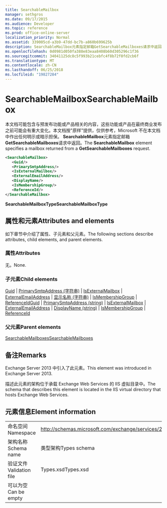 ```yaml
---
title: SearchableMailbox
manager: sethgros
ms.date: 09/17/2015
ms.audience: Developer
ms.topic: reference
ms.prod: office-online-server
localization_priority: Normal
ms.assetid: 339005cd-a3b9-47dd-bc7b-a860b699625b
description: SearchableMailbox元素指定邮箱GetSearchableMailboxes请求中返回。
ms.openlocfilehash: 0d0981d050fa388e83eaa8408b60d305296c1f36
ms.sourcegitcommit: 34041125dc8c5f993b21cebfc4f8b72f0fd2cb6f
ms.translationtype: MT
ms.contentlocale: zh-CN
ms.lasthandoff: 06/25/2018
ms.locfileid: "19827284"
---
```

# <a name="searchablemailbox"></a><span data-ttu-id="0eeaf-103">SearchableMailbox</span><span class="sxs-lookup"><span data-stu-id="0eeaf-103">SearchableMailbox</span></span>

<span data-ttu-id="0eeaf-104">本文档可能包含与预发布功能或产品相关的内容，这些功能或产品在最终商业发布之前可能会有重大变化。本文档按"原样"提供，仅供参考，Microsoft 不在本文档中作出任何明示或暗示担保。 **SearchableMailbox**元素指定邮箱 **GetSearchableMailboxes**请求中返回。</span><span class="sxs-lookup"><span data-stu-id="0eeaf-104">The **SearchableMailbox** element specifies a mailbox returned from a **GetSearchableMailboxes** request.</span></span> 
  
```XML
<SearchableMailbox>
   <Guid/>
   <PrimarySmtpAddress/>
   <IsExternalMailbox/>
   <ExternalEmailAddress/>
   <DisplayName/>
   <IsMembershipGroup/>
   <ReferenceId/>
</SearchableMailbox>
```

 <span data-ttu-id="0eeaf-105">**SearchableMailboxType**</span><span class="sxs-lookup"><span data-stu-id="0eeaf-105">**SearchableMailboxType**</span></span>
## <a name="attributes-and-elements"></a><span data-ttu-id="0eeaf-106">属性和元素</span><span class="sxs-lookup"><span data-stu-id="0eeaf-106">Attributes and elements</span></span>

<span data-ttu-id="0eeaf-107">如下章节中介绍了属性、子元素和父元素。</span><span class="sxs-lookup"><span data-stu-id="0eeaf-107">The following sections describe attributes, child elements, and parent elements.</span></span>
  
### <a name="attributes"></a><span data-ttu-id="0eeaf-108">属性</span><span class="sxs-lookup"><span data-stu-id="0eeaf-108">Attributes</span></span>

<span data-ttu-id="0eeaf-109">无。</span><span class="sxs-lookup"><span data-stu-id="0eeaf-109">None.</span></span>
  
### <a name="child-elements"></a><span data-ttu-id="0eeaf-110">子元素</span><span class="sxs-lookup"><span data-stu-id="0eeaf-110">Child elements</span></span>

<span data-ttu-id="0eeaf-111">[Guid](guid-ex15websvcsotherref.md) | [PrimarySmtpAddress (字符串)](primarysmtpaddress-string.md) | [IsExternalMailbox](isexternalmailbox.md) | [ExternalEmailAddress](externalemailaddress.md) | [显示名称 (字符串)](displayname-string.md) | [IsMembershipGroup](ismembershipgroup.md) | [ReferenceId](referenceid.md)</span><span class="sxs-lookup"><span data-stu-id="0eeaf-111">[Guid](guid-ex15websvcsotherref.md) | [PrimarySmtpAddress (string)](primarysmtpaddress-string.md) | [IsExternalMailbox](isexternalmailbox.md) | [ExternalEmailAddress](externalemailaddress.md) | [DisplayName (string)](displayname-string.md) | [IsMembershipGroup](ismembershipgroup.md) | [ReferenceId](referenceid.md)</span></span>
  
### <a name="parent-elements"></a><span data-ttu-id="0eeaf-112">父元素</span><span class="sxs-lookup"><span data-stu-id="0eeaf-112">Parent elements</span></span>

[<span data-ttu-id="0eeaf-113">SearchableMailboxes</span><span class="sxs-lookup"><span data-stu-id="0eeaf-113">SearchableMailboxes</span></span>](searchablemailboxes.md)
  
## <a name="remarks"></a><span data-ttu-id="0eeaf-114">备注</span><span class="sxs-lookup"><span data-stu-id="0eeaf-114">Remarks</span></span>

<span data-ttu-id="0eeaf-115">Exchange Server 2013 中引入了此元素。</span><span class="sxs-lookup"><span data-stu-id="0eeaf-115">This element was introduced in Exchange Server 2013.</span></span>
  
<span data-ttu-id="0eeaf-116">描述此元素的架构位于承载 Exchange Web Services 的 IIS 虚拟目录中。</span><span class="sxs-lookup"><span data-stu-id="0eeaf-116">The schema that describes this element is located in the IIS virtual directory that hosts Exchange Web Services.</span></span>
  
## <a name="element-information"></a><span data-ttu-id="0eeaf-117">元素信息</span><span class="sxs-lookup"><span data-stu-id="0eeaf-117">Element information</span></span>

|||
|:-----|:-----|
|<span data-ttu-id="0eeaf-118">命名空间</span><span class="sxs-lookup"><span data-stu-id="0eeaf-118">Namespace</span></span>  <br/> |http://schemas.microsoft.com/exchange/services/2006/types  <br/> |
|<span data-ttu-id="0eeaf-119">架构名称</span><span class="sxs-lookup"><span data-stu-id="0eeaf-119">Schema name</span></span>  <br/> |<span data-ttu-id="0eeaf-120">类型架构</span><span class="sxs-lookup"><span data-stu-id="0eeaf-120">Types schema</span></span>  <br/> |
|<span data-ttu-id="0eeaf-121">验证文件</span><span class="sxs-lookup"><span data-stu-id="0eeaf-121">Validation file</span></span>  <br/> |<span data-ttu-id="0eeaf-122">Types.xsd</span><span class="sxs-lookup"><span data-stu-id="0eeaf-122">Types.xsd</span></span>  <br/> |
|<span data-ttu-id="0eeaf-123">可以为空</span><span class="sxs-lookup"><span data-stu-id="0eeaf-123">Can be empty</span></span>  <br/> ||
   

